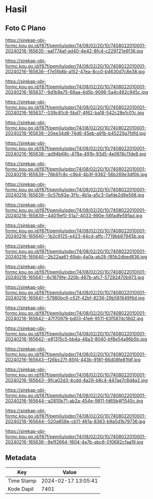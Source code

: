 # Hasil

## Foto C Plano

https://sirekap-obj-formc.kpu.go.id/f87f/pemilu/pdpr/74/08/02/20/10/7408022010001-20240216-165635--aaf774af-ad40-4e42-8fc4-c229721e6f36.jpg

https://sirekap-obj-formc.kpu.go.id/f87f/pemilu/pdpr/74/08/02/20/10/7408022010001-20240216-165636--f7e5fb8b-a152-47ea-8cc0-b4630d7c8e38.jpg

https://sirekap-obj-formc.kpu.go.id/f87f/pemilu/pdpr/74/08/02/20/10/7408022010001-20240216-165637--9d1b9a75-66aa-4d5b-9096-5a4c482c945c.jpg

https://sirekap-obj-formc.kpu.go.id/f87f/pemilu/pdpr/74/08/02/20/10/7408022010001-20240216-165637--039c61c8-5bd7-4f62-ba18-542c28e1c01c.jpg

https://sirekap-obj-formc.kpu.go.id/f87f/pemilu/pdpr/74/08/02/20/10/7408022010001-20240216-165638--20ee34d8-74d6-45eb-a91b-b45229a7fdfd.jpg

https://sirekap-obj-formc.kpu.go.id/f87f/pemilu/pdpr/74/08/02/20/10/7408022010001-20240216-165638--ad94b68c-478a-491b-93d5-4e0616c11de8.jpg

https://sirekap-obj-formc.kpu.go.id/f87f/pemilu/pdpr/74/08/02/20/10/7408022010001-20240216-165639--76b97c8c-c9b4-4b3f-9362-56b269e3df0b.jpg

https://sirekap-obj-formc.kpu.go.id/f87f/pemilu/pdpr/74/08/02/20/10/7408022010001-20240216-165639--0c57b93a-3f1c-4b1a-a5c3-0afde2d9e568.jpg

https://sirekap-obj-formc.kpu.go.id/f87f/pemilu/pdpr/74/08/02/20/10/7408022010001-20240216-165639--4401fef0-51a7-4033-990e-56fadfe591ad.jpg

https://sirekap-obj-formc.kpu.go.id/f87f/pemilu/pdpr/74/08/02/20/10/7408022010001-20240216-165640--1b2c9125-e423-44cd-affc-7719bb67945b.jpg

https://sirekap-obj-formc.kpu.go.id/f87f/pemilu/pdpr/74/08/02/20/10/7408022010001-20240216-165640--2b22aa61-69ab-4a0a-ab28-f85b2dbed836.jpg

https://sirekap-obj-formc.kpu.go.id/f87f/pemilu/pdpr/74/08/02/20/10/7408022010001-20240216-165641--6c1679fe-320b-467b-afc7-57282470b973.jpg

https://sirekap-obj-formc.kpu.go.id/f87f/pemilu/pdpr/74/08/02/20/10/7408022010001-20240216-165641--57980bc6-c52f-42bf-8236-29b581649f6d.jpg

https://sirekap-obj-formc.kpu.go.id/f87f/pemilu/pdpr/74/08/02/20/10/7408022010001-20240216-165642--47f70979-bd03-41e6-9511-63f587dc18d2.jpg

https://sirekap-obj-formc.kpu.go.id/f87f/pemilu/pdpr/74/08/02/20/10/7408022010001-20240216-165642--e81315c5-bb4a-48a3-8040-bf8e54a96b5b.jpg

https://sirekap-obj-formc.kpu.go.id/f87f/pemilu/pdpr/74/08/02/20/10/7408022010001-20240216-165643--f26bc27f-85f4-443b-9181-66d08fe81fdf.jpg

https://sirekap-obj-formc.kpu.go.id/f87f/pemilu/pdpr/74/08/02/20/10/7408022010001-20240216-165643--9fca02d3-4cdd-4a28-b8c4-447ae7c6d4a2.jpg

https://sirekap-obj-formc.kpu.go.id/f87f/pemilu/pdpr/74/08/02/20/10/7408022010001-20240216-165644--a2810b71-ab2a-454e-9811-fd65b4f1545c.jpg

https://sirekap-obj-formc.kpu.go.id/f87f/pemilu/pdpr/74/08/02/20/10/7408022010001-20240216-165644--520a858e-cb11-461a-8363-b9a5d1b79736.jpg

https://sirekap-obj-formc.kpu.go.id/f87f/pemilu/pdpr/74/08/02/20/10/7408022010001-20240216-165636--8e1f2664-1604-4a7b-abc6-010682cfaa19.jpg


## Metadata

| Key        | Value               |
| ---------- | ------------------- |
| Time Stamp | 2024-02-17 13:05:41 |
| Kode Dapil | 7401                |



